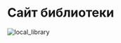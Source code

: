 <h1>Сайт библиотеки</h1>

![local_library](https://github.com/user-attachments/assets/2ace761e-6ba0-4fdf-8348-6af7218b411b)
